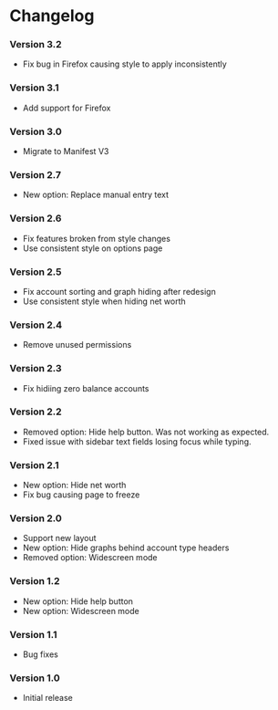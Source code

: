 # Changelog

### Version 3.2
* Fix bug in Firefox causing style to apply inconsistently

### Version 3.1
* Add support for Firefox

### Version 3.0
* Migrate to Manifest V3

### Version 2.7
* New option: Replace manual entry text

### Version 2.6
* Fix features broken from style changes
* Use consistent style on options page

### Version 2.5
* Fix account sorting and graph hiding after redesign
* Use consistent style when hiding net worth

### Version 2.4
* Remove unused permissions

### Version 2.3
* Fix hidiing zero balance accounts

### Version 2.2
* Removed option: Hide help button. Was not working as expected.
* Fixed issue with sidebar text fields losing focus while typing.

### Version 2.1
* New option: Hide net worth
* Fix bug causing page to freeze

### Version 2.0
* Support new layout
* New option: Hide graphs behind account type headers
* Removed option: Widescreen mode

### Version 1.2
* New option: Hide help button
* New option: Widescreen mode

### Version 1.1
 * Bug fixes

### Version 1.0
 * Initial release
